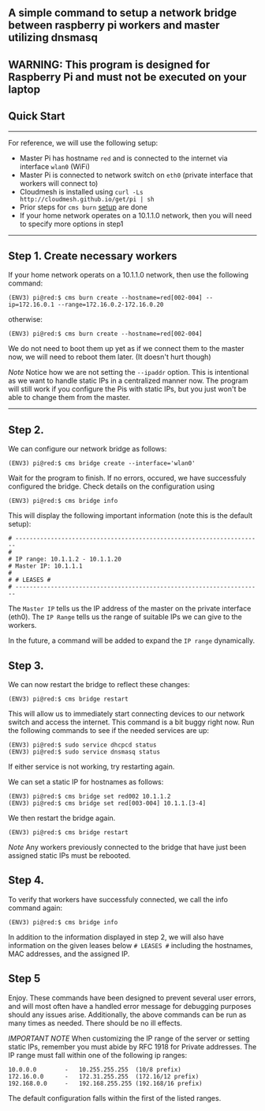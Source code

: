 ## A simple command to setup a network bridge between raspberry pi workers and master utilizing dnsmasq
WARNING: This program is designed for Raspberry Pi and must not be executed on your laptop
---
##  Quick Start
---
For reference, we will use the following setup:
* Master Pi has hostname `red` and is connected to the internet via interface `wlan0` (WiFi)
* Master Pi is connected to network switch on `eth0` (private interface that workers will connect to)
* Cloudmesh is installed using `curl -Ls http://cloudmesh.github.io/get/pi | sh`
* Prior steps for `cms burn` [setup](https://github.com/cloudmesh/cloudmesh-pi-burn) are done
* If your home network operates on a 10.1.1.0 network, then you will need to specify more options in step1

---
## Step 1. Create necessary workers
If your home network operats on a 10.1.1.0 network, then use the following command:
```
(ENV3) pi@red:$ cms burn create --hostname=red[002-004] --ip=172.16.0.1 --range=172.16.0.2-172.16.0.20
```
otherwise:
```
(ENV3) pi@red:$ cms burn create --hostname=red[002-004]
```
We do not need to boot them up yet as if we connect them to the master now, we will need to reboot them later. (It doesn't hurt though)

*Note* 
Notice how we are not setting the `--ipaddr` option. This is intentional as we want to handle static IPs in a centralized manner now. The program will still work if you configure the Pis with static IPs, but you just won't be able to change them from the master.

---

## Step 2.

We can configure our network bridge as follows:
```
(ENV3) pi@red:$ cms bridge create --interface='wlan0'
```

Wait for the program to finish. If no errors, occured, we have successfuly configured the bridge. Check details on the configuration using 
```
(ENV3) pi@red:$ cms bridge info
```

This will display the following important information (note this is the default setup):
```
# ----------------------------------------------------------------------
# 
# IP range: 10.1.1.2 - 10.1.1.20
# Master IP: 10.1.1.1
# 
# # LEASES #
# ----------------------------------------------------------------------
```

The `Master IP` tells us the IP address of the master on the private interface (eth0).
The `IP Range` tells us the range of suitable IPs we can give to the workers.

In the future, a command will be added to expand the `IP range` dynamically.

## Step 3.

We can now restart the bridge to reflect these changes:
```
(ENV3) pi@red:$ cms bridge restart
```
This will allow us to immediately start connecting devices to our network switch and access the internet. This command is a bit buggy right now. Run the following commands to see if the needed services are up:

```
(ENV3) pi@red:$ sudo service dhcpcd status
(ENV3) pi@red:$ sudo service dnsmasq status
```
If either service is not working, try restarting again.

We can set a static IP for hostnames as follows:
```
(ENV3) pi@red:$ cms bridge set red002 10.1.1.2
(ENV3) pi@red:$ cms bridge set red[003-004] 10.1.1.[3-4]
```
We then restart the bridge again.
```
(ENV3) pi@red:$ cms bridge restart
```

*Note*
Any workers previously connected to the bridge that have just been assigned static IPs must be rebooted.

## Step 4.
To verify that workers have successfuly connected, we call the info command again:
```
(ENV3) pi@red:$ cms bridge info
```
In addition to the information displayed in step 2, we will also have information on the given leases below `# LEASES #` including the hostnames, MAC addresses, and the assigned IP.

## Step 5
Enjoy. These commands have been designed to prevent several user errors, and will most often have a handled error message for debugging purposes should any issues arise. Additionally, the above commands can be run as many times as needed. There should be no ill effects. 




*IMPORTANT NOTE*
When customizing the IP range of the server or setting static IPs, remember you must abide by RFC 1918 for Private addresses. The IP range must fall within one of the following ip ranges:
```
10.0.0.0        -   10.255.255.255  (10/8 prefix)
172.16.0.0      -   172.31.255.255  (172.16/12 prefix)
192.168.0.0     -   192.168.255.255 (192.168/16 prefix)
```
The default configuration falls within the first of the listed ranges.
